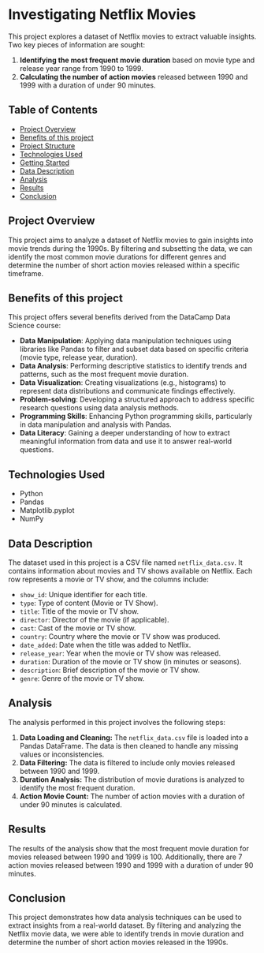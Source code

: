 # Investigating Netflix Movies

This project explores a dataset of Netflix movies to extract valuable insights. Two key pieces of information are sought:

1. **Identifying the most frequent movie duration** based on movie type and release year range from 1990 to 1999.
2. **Calculating the number of action movies** released between 1990 and 1999 with a duration of under 90 minutes.

## Table of Contents

- [Project Overview](#project-overview)
- [Benefits of this project](#benefits-of-this-project)
- [Project Structure](#project-structure)
- [Technologies Used](#technologies-used)
- [Getting Started](#getting-started)
- [Data Description](#data-description)
- [Analysis](#analysis)
- [Results](#results)
- [Conclusion](#conclusion)

## Project Overview

This project aims to analyze a dataset of Netflix movies to gain insights into movie trends during the 1990s. By filtering and subsetting the data, we can identify the most common movie durations for different genres and determine the number of short action movies released within a specific timeframe.

## Benefits of this project

This project offers several benefits derived from the DataCamp Data Science course:

- **Data Manipulation**: Applying data manipulation techniques using libraries like Pandas to filter and subset data based on specific criteria (movie type, release year, duration).
- **Data Analysis**: Performing descriptive statistics to identify trends and patterns, such as the most frequent movie duration.
- **Data Visualization**: Creating visualizations (e.g., histograms) to represent data distributions and communicate findings effectively.
- **Problem-solving**: Developing a structured approach to address specific research questions using data analysis methods.
- **Programming Skills**: Enhancing Python programming skills, particularly in data manipulation and analysis with Pandas.
- **Data Literacy**: Gaining a deeper understanding of how to extract meaningful information from data and use it to answer real-world questions.

## Technologies Used

- Python
- Pandas
- Matplotlib.pyplot
- NumPy

## Data Description

The dataset used in this project is a CSV file named `netflix_data.csv`. It contains information about movies and TV shows available on Netflix. Each row represents a movie or TV show, and the columns include:

*   `show_id`: Unique identifier for each title.
*   `type`: Type of content (Movie or TV Show).
*   `title`: Title of the movie or TV show.
*   `director`: Director of the movie (if applicable).
*   `cast`: Cast of the movie or TV show.
*   `country`: Country where the movie or TV show was produced.
*   `date_added`: Date when the title was added to Netflix.
*   `release_year`: Year when the movie or TV show was released.
*   `duration`: Duration of the movie or TV show (in minutes or seasons).
*   `description`: Brief description of the movie or TV show.
*   `genre`: Genre of the movie or TV show.

## Analysis

The analysis performed in this project involves the following steps:

1.  **Data Loading and Cleaning:** The `netflix_data.csv` file is loaded into a Pandas DataFrame. The data is then cleaned to handle any missing values or inconsistencies.
2.  **Data Filtering:** The data is filtered to include only movies released between 1990 and 1999.
3.  **Duration Analysis:** The distribution of movie durations is analyzed to identify the most frequent duration.
4.  **Action Movie Count:** The number of action movies with a duration of under 90 minutes is calculated.

## Results

The results of the analysis show that the most frequent movie duration for movies released between 1990 and 1999 is 100. Additionally, there are 7 action movies released between 1990 and 1999 with a duration of under 90 minutes.

## Conclusion

This project demonstrates how data analysis techniques can be used to extract insights from a real-world dataset. By filtering and analyzing the Netflix movie data, we were able to identify trends in movie duration and determine the number of short action movies released in the 1990s.